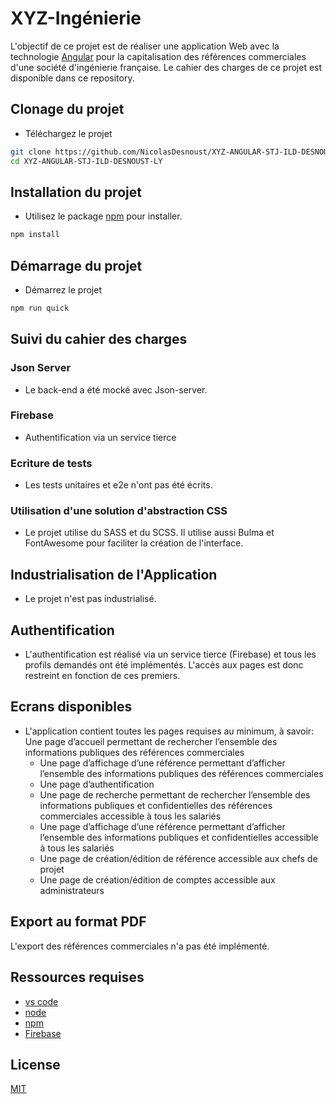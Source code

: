 # XYZ-Ingénierie

L'objectif de ce projet est de réaliser une application Web avec la technologie [Angular](https://angular.io/) pour la capitalisation des références commerciales d'une société d'ingénierie française. Le cahier des charges de ce projet est disponible dans ce repository.

## Clonage du projet
- Téléchargez le projet
```bash
git clone https://github.com/NicolasDesnoust/XYZ-ANGULAR-STJ-ILD-DESNOUST-LY.git
cd XYZ-ANGULAR-STJ-ILD-DESNOUST-LY
```
## Installation du projet

- Utilisez le package [npm](https://www.npmjs.com/) pour installer.

```bash
npm install
```
## Démarrage du projet
- Démarrez le projet
```bash
npm run quick
```

## Suivi du cahier des charges
### Json Server
- Le back-end a été mocké avec Json-server.
### Firebase 
- Authentification via un service tierce
### Ecriture de tests 
- Les tests unitaires et e2e n'ont pas été écrits.
### Utilisation d'une solution d'abstraction CSS
- Le projet utilise du SASS et du SCSS. Il utilise aussi Bulma et FontAwesome pour faciliter la création de l'interface.
## Industrialisation de l'Application
- Le projet n'est pas industrialisé.
## Authentification
- L'authentification est réalisé via un service tierce (Firebase) et tous les profils demandés ont été implémentés. L'accès aux pages est donc restreint en fonction de ces premiers.
## Ecrans disponibles
- L'application contient toutes les pages requises au minimum, à savoir:
Une page d’accueil permettant de rechercher l’ensemble des informations publiques des
références commerciales
  - Une page d’affichage d’une référence permettant d’afficher l’ensemble des informations
  publiques des références commerciales
  - Une page d’authentification
  - Une page de recherche permettant de rechercher l’ensemble des informations publiques et
  confidentielles des références commerciales accessible à tous les salariés
  - Une page d’affichage d’une référence permettant d’afficher l’ensemble des informations
  publiques et confidentielles accessible à tous les salariés
  - Une page de création/édition de référence accessible aux chefs de projet
  - Une page de création/édition de comptes accessible aux administrateurs
## Export au format PDF
L'export des références commerciales n'a pas été implémenté.

## Ressources requises
- [vs code](https://code.visualstudio.com/download)
- [node](https://nodejs.org/en/)
- [npm](https://www.npmjs.com/)
- [Firebase](https://firebase.google.com/)

## License
[MIT](https://choosealicense.com/licenses/mit/)
